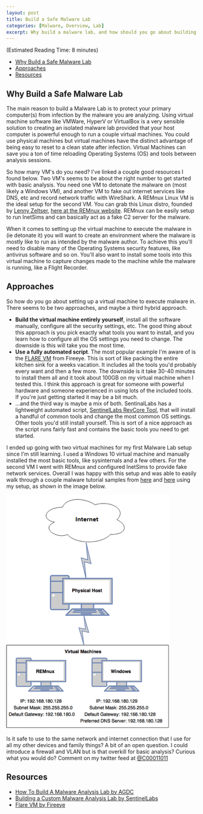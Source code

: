 ```yaml
---
layout: post
title: Build a Safe Malware Lab
categories: [Malware, Overview, Lab]
excerpt: Why build a malware lab, and how should you go about building your first malware lab? Read on to learn more tips and trick for getting started with your first malware lab.
---
```

(Estimated Reading Time: 8 minutes)

- [Why Build a Safe Malware Lab](#why-build-a-safe-malware-lab)
- [Approaches](#approaches)
- [Resources](#resources)

## Why Build a Safe Malware Lab

The main reason to build a Malware Lab is to protect your primary computer(s) from infection by the malware you are analyzing. Using virtual machine software like VMWare, HyperV or VirtualBox is a very sensible solution to creating an isolated malware lab provided that your host computer is powerful enough to run a couple virtual machines. You could use physical machines but virtual machines have the distinct advantage of being easy to reset to a clean state after infection. Virtual Machines can save you a ton of time reloading Operating Systems (OS) and tools between analysis sessions.

So how many VM's do you need? I've linked a couple good resources I found below. Two VM's seems to be about the right number to get started with basic analysis. You need one VM to detonate the malware on (most likely a Windows VM), and another VM to fake out internet services like DNS, etc and record network traffic with WireShark. A REMnux Linux VM is the ideal setup for the second VM. You can grab this Linux distro, founded by [Lenny Zeltser](@lennyzeltser), [here at the REMnux website](https://remnux.org/). REMnux can be easily setup to run InetSims and can  basically act as a fake C2 server for the malware. 

When it comes to setting up the virtual machine to execute the malware in (ie detonate it) you will want to create an environment where the malware is mostly like to run as intended by the malware author. To achieve this you'll need to disable many of the Operating Systems security features, like antivirus software and so on. You'll also want to install some tools into this virtual machine to capture changes made to the machine while the malware is running, like a Flight Recorder. 

## Approaches

So how do you go about setting up a virtual machine to execute malware in. There seems to be two approaches, and maybe a third hybrid approach. 
* **Build the virtual machine entirely yourself**, install all the software manually, configure all the security settings, etc. The good thing about this approach is you pick exactly what tools you want to install, and you learn how to configure all the OS settings you need to change. The downside is this will take you the most time. 
* **Use a fully automated script**. The most popular example I'm aware of is the [FLARE VM](https://github.com/fireeye/flare-vm) from Fireeye. This is sort of like packing the entire kitchen sink for a weeks vacation. It includes all the tools you'd probably every want and then a few more. The downside is it take 30-40 minutes to install them all and it took about 100GB on my virtual machine when I tested this. I think this approach is great for someone with powerful hardware and someone experienced in using lots of the included tools. If you're just getting started it may be a bit much. 
* ...and the third way is maybe a mix of both. SentinalLabs has a lightweight automated script, [SentinelLabs RevCore Tool](https://github.com/SentineLabs/SentinelLabs_RevCore_Tools),  that will install a handful of common tools and change the most common OS settings. Other tools you'd still install yourself. This is sort of a nice approach as the script runs fairly fast and contains the basic tools you need to get started. 

I ended up going with two virtual machines for my first Malware Lab setup since I'm still learning. I used a Windows 10 virtual machine and manually installed the most basic tools, like sysinternals and a few others. For the second VM I went with REMnux and configured InetSims to provide fake network services. Overall I was happy with this setup and was able to easily walk through a couple malware tutorial samples from [here](https://malwareunicorn.org/workshops/re101.html#7) and [here](https://bowneconsultingcontent.com/pub/PMA/pma101a/pma101.html) using my setup, as shown in the image below.

![MalwareLab](/images/network_architecture.png)

Is it safe to use to the same network and internet connection that I use for all my other devices and family things? A bit of an open question. I could introduce a firewall and VLAN but is that overkill for basic analysis? Curious what you would do? Comment on my twitter feed at [@C00011011](https://twitter.com/C00011011)

## Resources
* [How To Build A Malware Analysis Lab by AGDC](https://agdcservices.com/blog/how-to-build-a-malware-analysis-lab/)
* [Building a Custom Malware Analysis Lab by SentinelLabs](https://labs.sentinelone.com/building-a-custom-malware-analysis-lab-environment/) 
* [Flare VM by Fireeye](https://www.fireeye.com/blog/threat-research/2018/11/flare-vm-update.html)